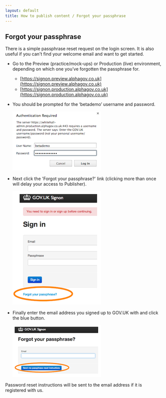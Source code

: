 ```yaml
---
layout: default
title: How to publish content / Forgot your passphrase
---
```


## Forgot your passphrase

There is a simple passphrase reset request on the login screen. It is also useful if you can't find your welcome email and want to get started.

* Go to the Preview (practice/mock-ups) or Production (live) environment, depending on which one you’ve forgotten the passphrase for.

   * [https://signon.preview.alphagov.co.uk](https://signon.preview.alphagov.co.uk)
   * [https://signon.production.alphagov.co.uk](https://signon.production.alphagov.co.uk)

* You should be prompted for the ‘betademo’ username and password.

   ![Get an account 5](get-an-account-5.png)

* Next click the 'Forgot your passphrase?' link (clicking more than once will delay your access to Publisher).

   ![Forgot your password 1](forgot-your-password-1.png)

* Finally enter the email address you signed up to GOV.UK with and click the blue button. 

   ![Forgot your password 2](forgot-your-password-2.png)

Password reset instructions will be sent to the email address if it is registered with us.
